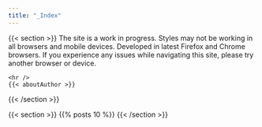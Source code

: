 ```yaml
---
title: "_Index"
---
```

{{< section >}}
    The site is a work in progress. Styles may not be working in all browsers and mobile devices. Developed in latest Firefox and Chrome browsers. If you experience any issues while navigating this site, please try another browser or device. 

    <hr />
    {{< aboutAuthor >}}
{{< /section >}}

{{< section >}}
    {{% posts 10 %}}
{{< /section >}}